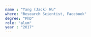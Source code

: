 ```yaml
---
name : "Yang (Jack) Wu"
where: "Research Scientist, Facebook"
degree: "PhD"
role: "alum"
year : "2017"
---
```

